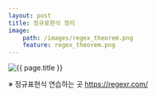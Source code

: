 ```yaml
---
layout: post
title: 정규표현식 정리
image:
	path: /images/regex_theorem.png
	feature: regex_theorem.png
---
```


<img src="{{ site.url }}/images/{{ page.image.feature }}" alt="{{ page.title }}">

※ 정규표현식 연습하는 곳
<a href="https://regexr.com/">https://regexr.com/</a>
